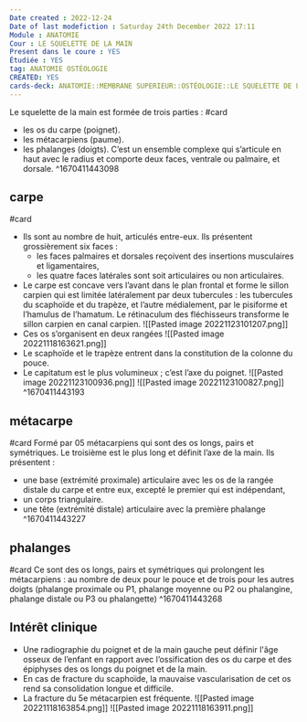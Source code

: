 ```yaml
---
Date created : 2022-12-24
Date of last modefiction : Saturday 24th December 2022 17:11
Module : ANATOMIE
Cour : LE SQUELETTE DE LA MAIN
Present dans le coure : YES
Étudiée : YES
tag: ANATOMIE OSTÉOLOGIE
CREATED: YES
cards-deck: ANATOMIE::MEMBRANE SUPERIEUR::OSTÉOLOGIE::LE SQUELETTE DE LA MAIN
---
```

Le squelette de la main est formée de trois parties : #card 
- les os du carpe (poignet).
- les métacarpiens (paume). 
- les phalanges (doigts). 
C’est un ensemble complexe qui s’articule en haut avec le radius et comporte deux faces, ventrale ou palmaire, et dorsale.
^1670411443098

## carpe 
#card
- Ils sont au nombre de huit, articulés entre-eux. Ils présentent grossièrement six faces : 
	- les faces palmaires et dorsales reçoivent des insertions musculaires et ligamentaires, 
	- les quatre faces latérales sont soit articulaires ou non articulaires. 
- Le carpe est concave vers l’avant dans le plan frontal et forme le sillon carpien qui est limitée latéralement par deux tubercules : les tubercules du scaphoïde et du trapèze, et l’autre médialement, par le pisiforme et l’hamulus de l’hamatum. Le rétinaculum des fléchisseurs transforme le sillon carpien en canal carpien.
 ![[Pasted image 20221123101207.png]]
- Ces os s’organisent en deux rangées
![[Pasted image 20221118163621.png]]
- Le scaphoïde et le trapèze entrent dans la constitution de la colonne du pouce. 
-  Le capitatum est le plus volumineux ; c’est l’axe du poignet. 
![[Pasted image 20221123100936.png]]
![[Pasted image 20221123100827.png]]
^1670411443193


## métacarpe
#card 
Formé par 05 métacarpiens qui sont des os longs, pairs et symétriques. Le troisième est le plus long et définit l’axe de la main. Ils présentent :
- une base (extrémité proximale) articulaire avec les os de la rangée distale du carpe et entre eux, excepté le premier qui est indépendant, 
- un corps triangulaire.
- une tête (extrémité distale) articulaire avec la première phalange
^1670411443227


## phalanges
#card 
Ce sont des os longs, pairs et symétriques qui prolongent les métacarpiens : au nombre de deux pour le pouce et de trois pour les autres doigts (phalange proximale ou P1, phalange moyenne ou P2 ou phalangine, phalange distale ou P3 ou phalangette)
^1670411443268


## Intérêt clinique
- Une radiographie du poignet et de la main gauche peut définir l'âge osseux de l’enfant en rapport avec l’ossification des os du carpe et des épiphyses des os longs du poignet et de la main.
-  En cas de fracture du scaphoïde, la mauvaise vascularisation de cet os rend sa consolidation longue et difficile. 
- La fracture du 5e métacarpien est fréquente.
![[Pasted image 20221118163854.png]]
![[Pasted image 20221118163911.png]]
